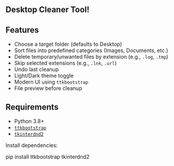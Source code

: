 ## Desktop Cleaner Tool!

## Features

- Choose a target folder (defaults to Desktop)
- Sort files into predefined categories (Images, Documents, etc.)
- Delete temporary/unwanted files by extension (e.g., `.log`, `.tmp`)
- Skip selected extensions (e.g., `.lnk`, `.url`)
- Undo last cleanup
- Light/Dark theme toggle
- Modern UI using `ttkbootstrap`
- File preview before cleanup

##  Requirements

- Python 3.8+
- [`ttkbootstrap`](https://pypi.org/project/ttkbootstrap/)
- [`tkinterdnd2`](https://pypi.org/project/tkinterdnd2/)

Install dependencies:

pip install ttkbootstrap tkinterdnd2
